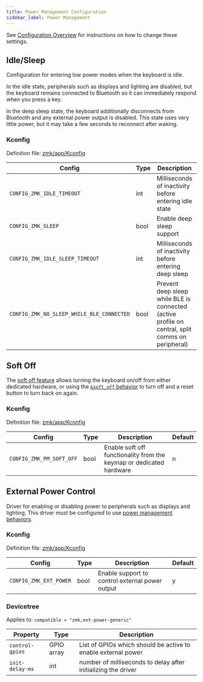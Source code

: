 ```yaml
---
title: Power Management Configuration
sidebar_label: Power Management
---
```


See [Configuration Overview](index.md) for instructions on how to
change these settings.

## Idle/Sleep

Configuration for entering low power modes when the keyboard is idle.

In the idle state, peripherals such as displays and lighting are disabled, but the keyboard remains connected to Bluetooth so it can immediately respond when you press a key.

In the deep sleep state, the keyboard additionally disconnects from Bluetooth and any external power output is disabled. This state uses very little power, but it may take a few seconds to reconnect after waking.

### Kconfig

Definition file: [zmk/app/Kconfig](https://github.com/zmkfirmware/zmk/blob/main/app/Kconfig)

| Config                                    | Type | Description                                                                                      | Default |
| ----------------------------------------- | ---- | ------------------------------------------------------------------------------------------------ | ------- |
| `CONFIG_ZMK_IDLE_TIMEOUT`                 | int  | Milliseconds of inactivity before entering idle state                                            | 30000   |
| `CONFIG_ZMK_SLEEP`                        | bool | Enable deep sleep support                                                                        | n       |
| `CONFIG_ZMK_IDLE_SLEEP_TIMEOUT`           | int  | Milliseconds of inactivity before entering deep sleep                                            | 900000  |
| `CONFIG_ZMK_NO_SLEEP_WHILE_BLE_CONNECTED` | bool | Prevent deep sleep while BLE is connected (active profile on central, split comms on peripheral) | n       |

## Soft Off

The [soft off feature](../features/soft-off.md) allows turning the keyboard on/off from either dedicated hardware, or using the [`&soft_off` behavior](../behaviors/soft-off.md) to turn off and a reset button to turn back on again.

### Kconfig

Definition file: [zmk/app/Kconfig](https://github.com/zmkfirmware/zmk/blob/main/app/Kconfig)

| Config                   | Type | Description                                                         | Default |
| ------------------------ | ---- | ------------------------------------------------------------------- | ------- |
| `CONFIG_ZMK_PM_SOFT_OFF` | bool | Enable soft off functionality from the keymap or dedicated hardware | n       |

## External Power Control

Driver for enabling or disabling power to peripherals such as displays and lighting. This driver must be configured to use [power management behaviors](../behaviors/power.md).

### Kconfig

Definition file: [zmk/app/Kconfig](https://github.com/zmkfirmware/zmk/blob/main/app/Kconfig)

| Config                 | Type | Description                                     | Default |
| ---------------------- | ---- | ----------------------------------------------- | ------- |
| `CONFIG_ZMK_EXT_POWER` | bool | Enable support to control external power output | y       |

### Devicetree

Applies to: `compatible = "zmk,ext-power-generic"`

| Property        | Type       | Description                                                   |
| --------------- | ---------- | ------------------------------------------------------------- |
| `control-gpios` | GPIO array | List of GPIOs which should be active to enable external power |
| `init-delay-ms` | int        | number of milliseconds to delay after initializing the driver |

